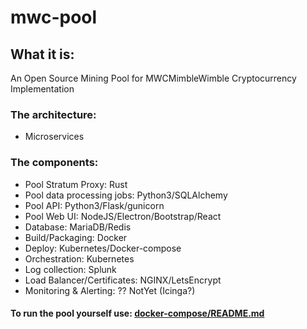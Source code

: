 # mwc-pool

## What it is:
An Open Source Mining Pool for MWCMimbleWimble Cryptocurrency Implementation

### The architecture:
* Microservices

### The components:
* Pool Stratum Proxy: Rust
* Pool data processing jobs: Python3/SQLAlchemy
* Pool API: Python3/Flask/gunicorn
* Pool Web UI: NodeJS/Electron/Bootstrap/React
* Database: MariaDB/Redis
* Build/Packaging: Docker
* Deploy: Kubernetes/Docker-compose
* Orchestration: Kubernetes
* Log collection: Splunk
* Load Balancer/Certificates: NGINX/LetsEncrypt
* Monitoring & Alerting: ?? NotYet (Icinga?)

#### To run the pool yourself use: [docker-compose/README.md](docker-compose/README.md)
